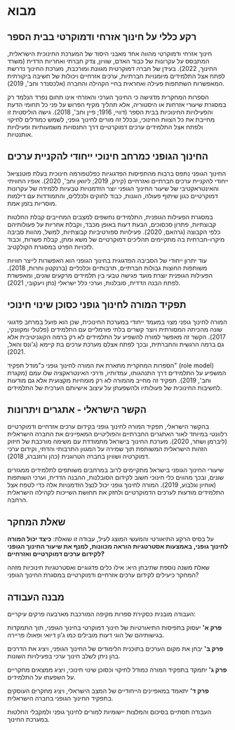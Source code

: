 # מבוא

## רקע כללי על חינוך אזרחי ודמוקרטי בבית הספר

חינוך אזרחי ודמוקרטי מהווה אחד מאבני היסוד של המערכת החינוכית הישראלית, המתבסס על עקרונות של כבוד האדם, שוויון, צדק חברתי ואחריות הדדית (משרד החינוך, 2022). בעידן של חברה דמוקרטית מגוונת ומורכבת, מערכת החינוך נדרשת לפתח אצל התלמידים מיומנויות חברתיות, ערכים אזרחיים ויכולות של חשיבה ביקורתית המאפשרות השתתפות פעילה ואחראית בחיי הקהילה והחברה (אלכסנדר וחב', 2019).

הספרות המחקרית מדגישה כי החינוך הערכי והאזרחי אינו תחום נפרד הנלמד רק במסגרת שיעורי אזרחות או היסטוריה, אלא תהליך מקיף הפרוש על פני כל תחומי הדעת והפעילויות החינוכיות בבית הספר (דוויי, 1916; פיין וחב', 2018). גישה הוליסטית זו מחייבת את כל הצוות החינוכי, ובכלל זה מורים לחינוך גופני, לשמש כמודלים לחיקוי ולפתח אצל התלמידים ערכים דמוקרטיים דרך התנסויות משמעותיות ופעילויות אותנטיות.

## החינוך הגופני כמרחב חינוכי ייחודי להקניית ערכים

החינוך הגופני נתפס ברבות מהתפיסות הפדגוגיות כפלטפורמה חינוכית בעלת פוטנציאל ייחודי להקניית ערכים חברתיים ואזרחיים (קירק, 2019; ליוואן וחב', 2020). אופיו החוויתי והאינטראקטיבי של שיעור החינוך הגופני יוצר הזדמנויות טבעיות ללמידה של עקרונות דמוקרטיים כגון שיתוף פעולה, הוגנות, כבוד לחוקים ולכללים, והתמודדות עם דילמות מוסריות בזמן אמת.

במסגרת הפעילות הגופנית, התלמידים נחשפים למצבים המחייבים קבלת החלטות קבוצתיות, פתרון סכסוכים, הבעת דעות באופן מכבד, וקבלת אחריות על פעולותיהם כלפי הקבוצה (גרהאם, 2020). פעילויות ספורטיביות קבוצתיות, למשל, מהוות סביבה מיקרו-חברתית בה מתקיימים תהליכים דמוקרטיים של משא ומתן, קבלת פשרות, וכבוד לזכויות הפרט במסגרת הקולקטיב.

עוד יתרון ייחודי של הסביבה הפדגוגית בחינוך הגופני הוא האפשרות לייצר חוויות משותפות החוצות גבולות חברתיים, תרבותיים וכלכליים (ברנקטון וחרות, 2018). הפעילות הגופנית יוצרת מועד פגישה טבעי בין תלמידים מרקעים שונים, ומאפשרת לפתח הבנה הדדית, סובלנות, וערכי כלל ישראלי (נתן ויעקובי, 2021).

## תפקיד המורה לחינוך גופני כסוכן שינוי חינוכי

המורה לחינוך גופני מצוי במעמד ייחודי במערכת החינוכית, שכן הוא פועל במרחב פדגוגי שונה מהכיתה המסורתית ויוצר קשרים בלתי פורמליים עם התלמידים (פלטלי ומקוונקי, 2017). הקשר זה מאפשר למורה להשפיע על התלמידים לא רק ברמה הקוגניטיבית אלא גם ברמה הרגשית והחברתית, ובכך לפתח אצלם מערכת ערכים בת קיימא (ג'ונס והאל, 2021).

הספרות המחקרית מתארת את המורה לחינוך גופני כ"מודל תפקיד" (role model) המשפיע על התלמידים דרך התנהגותו, עמדותיו, ודרכי האינטראקציה שלו עמם (מקגרת וחב', 2019). תפקיד זה מחייב מהמורה לא רק מומחיות מקצועית אלא גם מודעות לחשיבות החינוכית של פעולותיו ולהשפעתן על עיצוב אישיותם הערכית של התלמידים.

## הקשר הישראלי - אתגרים ויתרונות

בהקשר הישראלי, תפקיד המורה לחינוך גופני בקידום ערכים אזרחיים ודמוקרטיים רלוונטי במיוחד לאור האתגרים החברתיים והפוליטיים המאפיינים את החברה הישראלית (ליברמן ושחר, 2020). מערכת החינוך בישראל מתמודדת עם משימה מורכבת של חיזוק הזהות הישראלית המשותפת תוך שמירה על המגוון התרבותי והדתי, וקידום ערכי דמוקרטיה ושוויון בחברה הטרוגנית (כהן ורוזנברג, 2018).

שיעורי החינוך הגופני בישראל מתקיימים לרוב במרחבים משותפים לתלמידים ממגזרים שונים, ובכך מהווים כלי חינוכי חשוב לקידום הסובלנות, ההבנה הדדית, וערכי השותפות (אוחיון וגלבוע, 2019). המורה לחינוך גופני יכול לנצל הזדמנויות אלה כדי לטפח אצל התלמידים מודעות לערכים הדמוקרטיים ולחזק את תחושת השייכות לקהילה הישראלית הרחבה.

## שאלת המחקר

על בסיס הרקע התיאורטי והמעשי המוצג לעיל, עבודה זו שואלת: **כיצד יכול המורה לחינוך גופני, באמצעות אסטרטגיות הוראה מכוונות, למנף את שיעור החינוך הגופני לקידום ערכים דמוקרטיים ואזרחיים?**

שאלת משנה נוספת שתיבחן היא: אילו כלים פדגוגיים ואסטרטגיות חינוכיות מזהה המחקר כיעילים לקידום ערכים אזרחיים ודמוקרטיים במסגרת החינוך הגופני?

## מבנה העבודה

העבודה מובנית כסקירת ספרות מקיפה המורכבת מארבעה פרקים עיקריים:

**פרק א'** יעסוק בתפיסות התיאורטיות של חינוך דמוקרטי בחינוך הגופני, תוך התמקדות בגישותיהם של הוגי דעות מובילים כמו ג'ון דיואי ופאולו פריירה.

**פרק ב'** יבחן את מקום הערכים בתוכנית הלימודים של החינוך הגופני, ויציג את הדרכים בהן ניתן לשלב חינוך ערכי בפעילויות השונות.

**פרק ג'** יתמקד בתפקיד המורה כמודל לחיקוי וכסוכן שינוי חינוכי, ויציג ממצאים מחקריים על השפעתו על התלמידים.

**פרק ד'** יתאמד במאפיינים הייחודיים של המצב הישראלי, ויציג מחקרים העוסקים בתפקיד החינוך הגופני בחברה הישראלית.

העבודה תסתיים בסיכום והמלצות יישומיות למורים לחינוך גופני ולמקבלי החלטות במערכת החינוך.

